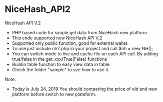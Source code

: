 # NiceHash_API2
NiceHash API V.2

* PHP based code for simple get data from NiceHash new platform.
* This code supported new NiceHash API V.2
* Supported only public function, good for external wallet.
* To use just include nh2.php in your project and call $nh = new NH();
* You can switch mode to live and cache file on each API call. By adding true/false in the get_xxx(True|False) functions
* Buildin table function to easy view data in table.
* Check the folder "sample" to see how to use it.

Note:
* Today is July 24, 2019 You should comparing the price of old and new platform before switch to new plateform.
